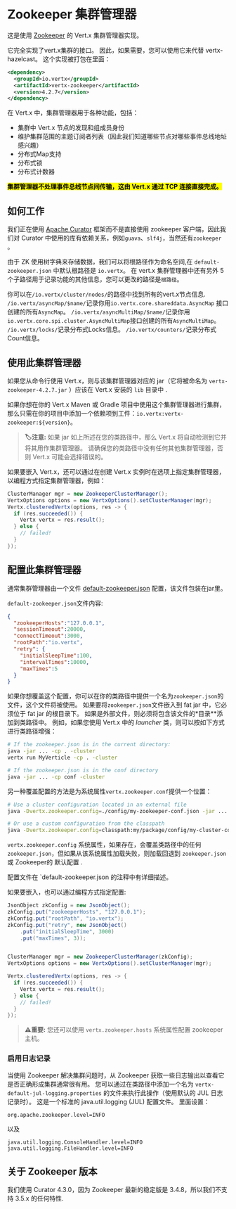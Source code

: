 # Zookeeper 集群管理器

这是使用 [Zookeeper](https://zookeeper.apache.org/) 的 Vert.x 集群管理器实现。

它完全实现了vert.x集群的接口。 因此，如果需要，您可以使用它来代替 vertx-hazelcast。 这个实现被打包在里面：

```xml
<dependency>
  <groupId>io.vertx</groupId>
  <artifactId>vertx-zookeeper</artifactId>
  <version>4.2.7</version>
</dependency>
```

在 Vert.x 中，集群管理器用于各种功能，包括：

- 集群中 Vert.x 节点的发现和组成员身份
- 维护集群范围的主题订阅者列表（因此我们知道哪些节点对哪些事件总线地址感兴趣）
- 分布式Map支持
- 分布式锁
- 分布式计数器

<mark>**集群管理器不处理事件总线节点间传输，这由 Vert.x 通过 TCP 连接直接完成。**</mark>

## 如何工作

我们正在使用 [Apache Curator](https://curator.apache.org/) 框架而不是直接使用 zookeeper 客户端，因此我们对 Curator 中使用的库有依赖关系，例如`guava`、`slf4j`，当然还有`zookeeper `。

由于 ZK 使用树字典来存储数据，我们可以将根路径作为命名空间,在 `default-zookeeper.json` 中默认根路径是 `io.vertx`。 在 vert.x 集群管理器中还有另外 5 个子路径用于记录功能的其他信息，您可以更改的路径是`根路径`。

你可以在`/io.vertx/cluster/nodes/`的路径中找到所有的vert.x节点信息.
`/io.vertx/asyncMap/$name/`记录你用`io.vertx.core.shareddata.AsyncMap` 接口创建的所有`AsyncMap`。 
`/io.vertx/asyncMultiMap/$name/`记录你用`io.vertx.core.spi.cluster.AsyncMultiMap`接口创建的所有`AsyncMultiMap`。 
`/io.vertx/locks/`记录分布式Locks信息。 
`/io.vertx/counters/`记录分布式Count信息。

## 使用此集群管理器

如果您从命令行使用 Vert.x，则与该集群管理器对应的 jar（它将被命名为 `vertx-zookeeper-4.2.7.jar` ）应该在 Vert.x 安装的 `lib` 目录中 .

如果你想在你的 Vert.x Maven 或 Gradle 项目中使用这个集群管理器进行集群，那么只需在你的项目中添加一个依赖项到工件：`io.vertx:vertx-zookeeper:${version}`。

> **🏷注意:** 如果 jar 如上所述在您的类路径中，那么 Vert.x 将自动检测到它并将其用作集群管理器。 请确保您的类路径中没有任何其他集群管理器，否则 Vert.x 可能会选择错误的。

如果要嵌入 Vert.x，还可以通过在创建 Vert.x 实例时在选项上指定集群管理器，以编程方式指定集群管理器，例如：

```java
ClusterManager mgr = new ZookeeperClusterManager();
VertxOptions options = new VertxOptions().setClusterManager(mgr);
Vertx.clusteredVertx(options, res -> {
  if (res.succeeded()) {
    Vertx vertx = res.result();
  } else {
    // failed!
  }
});
```

## 配置此集群管理器

通常集群管理器由一个文件 [default-zookeeper.json](https://github.com/vert-x3/vertx-zookeeper/blob/master/src/main/resources/default-zookeeper.json) 配置，该文件包装在jar里。

`default-zookeeper.json`文件内容:
```json
{
  "zookeeperHosts":"127.0.0.1",
  "sessionTimeout":20000,
  "connectTimeout":3000,
  "rootPath":"io.vertx",
  "retry": {
    "initialSleepTime":100,
    "intervalTimes":10000,
    "maxTimes":5
  }
}
```

如果你想覆盖这个配置，你可以在你的类路径中提供一个名为`zookeeper.json`的文件，这个文件将被使用。 如果要将`zookeeper.json`文件嵌入到 fat jar 中，它必须位于 fat jar 的根目录下。 如果是外部文件，则必须将包含该文件的*目录**添加到类路径中。 例如，如果您使用 Vert.x 中的 *launcher* 类，则可以按如下方式进行类路径增强：

```bash
# If the zookeeper.json is in the current directory:
java -jar ... -cp . -cluster
vertx run MyVerticle -cp . -cluster

# If the zookeeper.json is in the conf directory
java -jar ... -cp conf -cluster
```

另一种覆盖配置的方法是为系统属性`vertx.zookeeper.conf`提供一个位置：

```bash
# Use a cluster configuration located in an external file
java -Dvertx.zookeeper.config=./config/my-zookeeper-conf.json -jar ... -cluster

# Or use a custom configuration from the classpath
java -Dvertx.zookeeper.config=classpath:my/package/config/my-cluster-config.json -jar ... -cluster
```

`vertx.zookeeper.config` 系统属性，如果存在，会覆盖类路径中的任何 `zookeeper.json`，但如果从该系统属性加载失败，则加载回退到 `zookeeper.json` 或 Zookeeper的 默认配置 .

配置文件在 `default-zookeeper.json 的注释中有详细描述。

如果要嵌入，也可以通过编程方式指定配置:

```java
JsonObject zkConfig = new JsonObject();
zkConfig.put("zookeeperHosts", "127.0.0.1");
zkConfig.put("rootPath", "io.vertx");
zkConfig.put("retry", new JsonObject()
    .put("initialSleepTime", 3000)
    .put("maxTimes", 3));


ClusterManager mgr = new ZookeeperClusterManager(zkConfig);
VertxOptions options = new VertxOptions().setClusterManager(mgr);

Vertx.clusteredVertx(options, res -> {
  if (res.succeeded()) {
    Vertx vertx = res.result();
  } else {
    // failed!
  }
});
```

> **⚠重要:** 您还可以使用 `vertx.zookeeper.hosts` 系统属性配置 zookeeper 主机。

### 启用日志记录

当使用 Zookeeper 解决集群问题时，从 Zookeeper 获取一些日志输出以查看它是否正确形成集群通常很有用。 您可以通过在类路径中添加一个名为 `vertx-default-jul-logging.properties` 的文件来执行此操作（使用默认的 JUL 日志记录时）。 这是一个标准的 java.util.logging (JUL) 配置文件。 里面设置：

```properties
org.apache.zookeeper.level=INFO
```

以及

```properties
java.util.logging.ConsoleHandler.level=INFO
java.util.logging.FileHandler.level=INFO
```

## 关于 Zookeeper 版本

我们使用 Curator 4.3.0，因为 Zookeeper 最新的稳定版是 3.4.8，所以我们不支持 3.5.x 的任何特性.


